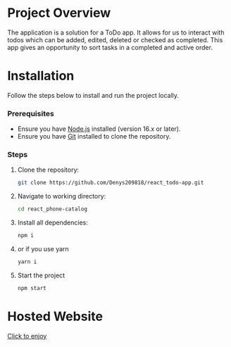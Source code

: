 # Project Overview
The application is a solution for a ToDo app. It allows for us
to interact with todos which can be added, edited, deleted or
checked as completed. This app gives an opportunity to sort tasks
in a completed and active order.

# Installation
Follow the steps below to install and run the project locally.

### Prerequisites

- Ensure you have [Node.js](https://nodejs.org/) installed (version 16.x or later).
- Ensure you have [Git](https://git-scm.com/) installed to clone the repository.

### Steps

1. Clone the repository:

   ```bash
   git clone https://github.com/Denys209818/react_todo-app.git

2. Navigate to working directory:

   ```bash
   cd react_phone-catalog

3. Install all dependencies:
   ```bash
   npm i

4. or if you use yarn

   ```bash
   yarn i

5. Start the project
   ```bash
   npm start


# Hosted Website
[Click to enjoy](https://denys209818.github.io/react_todo-app/)
